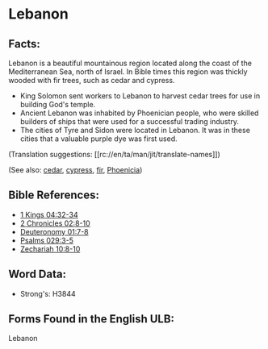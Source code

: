 # Lebanon

## Facts:

Lebanon is a beautiful mountainous region located along the coast of the Mediterranean Sea, north of Israel. In Bible times this region was thickly wooded with fir trees, such as cedar and cypress.

* King Solomon sent workers to Lebanon to harvest cedar trees for use in building God's temple.
* Ancient Lebanon was inhabited by Phoenician people, who were skilled builders of ships that were used for a successful trading industry.
* The cities of Tyre and Sidon were located in Lebanon. It was in these cities that a valuable purple dye was first used.

(Translation suggestions: [[rc://en/ta/man/jit/translate-names]])

(See also: [cedar](../other/cedar.md), [cypress](../other/cypress.md), [fir](../other/fir.md), [Phoenicia](../names/phonecia.md))

## Bible References:

* [1 Kings 04:32-34](rc://en/tn/help/1ki/04/32)
* [2 Chronicles 02:8-10](rc://en/tn/help/2ch/02/08)
* [Deuteronomy 01:7-8](rc://en/tn/help/deu/01/07)
* [Psalms 029:3-5](rc://en/tn/help/psa/029/003)
* [Zechariah 10:8-10](rc://en/tn/help/zec/10/08)

## Word Data:

* Strong's: H3844

## Forms Found in the English ULB:

Lebanon
